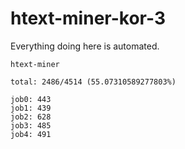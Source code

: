 # htext-miner-kor-3

Everything doing here is automated.

```
htext-miner

total: 2486/4514 (55.07310589277803%)

job0: 443
job1: 439
job2: 628
job3: 485
job4: 491
```